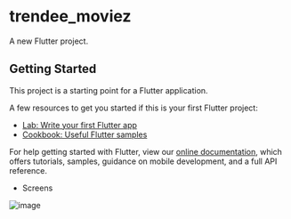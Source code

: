 # trendee_moviez

A new Flutter project.

## Getting Started

This project is a starting point for a Flutter application.

A few resources to get you started if this is your first Flutter project:

- [Lab: Write your first Flutter app](https://flutter.dev/docs/get-started/codelab)
- [Cookbook: Useful Flutter samples](https://flutter.dev/docs/cookbook)

For help getting started with Flutter, view our
[online documentation](https://flutter.dev/docs), which offers tutorials,
samples, guidance on mobile development, and a full API reference.

- Screens

![image](https://drive.google.com/uc?export=view&id=1R4A_FvuIQWSo60ie7ydA0cUT6K5y72vq)
